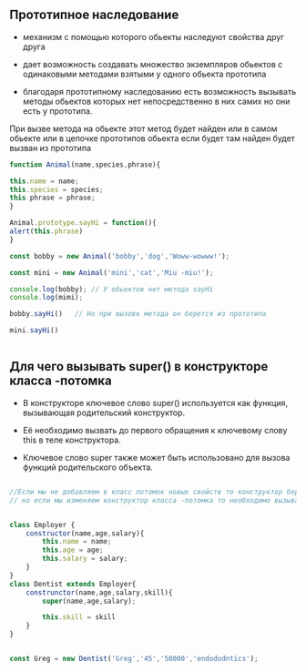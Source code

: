 ## Прототипное наследование 

- механизм с помощью которого обьекты наследуют свойства друг друга


- дает возможность создавать множество экземпляров  обьектов с одинаковыми методами взятыми у одного обьекта прототипа

- благодаря прототипному наследованию есть возможность вызывать методы обьектов которых нет непосредственно в них самих но они есть у прототипа.

При вызве метода на обьекте этот метод будет найден или в самом обьекте или в цепочке прототипов обьекта если будет там найден будет вызван из прототипа

```js
function Animal(name,species,phrase){

this.name = name;
this.species = species;
this phrase = phrase;
}

Animal.prototype.sayHi = function(){
alert(this.phrase)
}

const bobby = new Animal('bobby','dog','Woww-wowww!');

const mini = new Animal('mini','cat','Miu -miu!');

console.log(bobby); // У обьектов нет метода sayHi
console.log(mimi);

bobby.sayHi()   // Но при вызовк метода он берется из прототипа

mini.sayHi()



```

## Для чего вызывать super() в конструкторе класса -потомка



- В конструкторе ключевое слово super() используется как функция, вызывающая родительский конструктор.

- Её необходимо вызвать до первого обращения к ключевому слову this в теле конструктора.

-  Ключевое слово super также может быть использовано для вызова функций родительского объекта.


```js

//Если мы не добавляем в класс потомок новых свойств то конструктор берется у класса родителя
// но если мы изменяем конструктор класса -потомка то необходимо вызывать конструктор родителя через  super()


class Employer {
    constructor(name,age,salary){
        this.name = name;
        this.age = age;
        this.salary = salary;
    }
}
class Dentist extends Employer{
    construnctor(name,age,salary,skill){
        super(name,age,salary);

        this.skill = skill
    }
}


const Greg = new Dentist('Greg','45','50000','endododntics');

```

